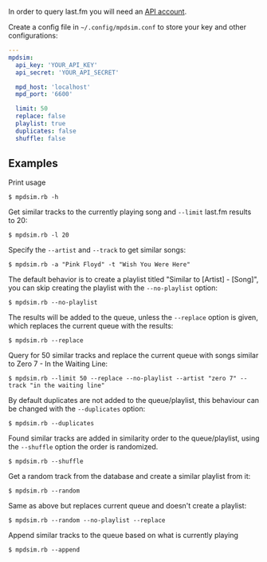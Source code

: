 In order to query last.fm you will need an [API account](http://www.last.fm/api/account/create).

Create a config file in `~/.config/mpdsim.conf` to store your key and other configurations:

```yaml
---
mpdsim:
  api_key: 'YOUR_API_KEY'
  api_secret: 'YOUR_API_SECRET'

  mpd_host: 'localhost'
  mpd_port: '6600'

  limit: 50
  replace: false
  playlist: true
  duplicates: false
  shuffle: false
```

## Examples

Print usage

    $ mpdsim.rb -h

Get similar tracks to the currently playing song and `--limit` last.fm results to 20:

    $ mpdsim.rb -l 20

Specify the `--artist` and `--track` to get similar songs:

    $ mpdsim.rb -a "Pink Floyd" -t "Wish You Were Here"

The default behavior is to create a playlist titled "Similar to [Artist] - [Song]",
you can skip creating the playlist with the `--no-playlist` option:

    $ mpdsim.rb --no-playlist

The results will be added to the queue, unless the `--replace` option is given, which
replaces the current queue with the results:

    $ mpdsim.rb --replace

Query for 50 similar tracks and replace the current queue with songs similar to
Zero 7 - In the Waiting Line:

    $ mpdsim.rb --limit 50 --replace --no-playlist --artist "zero 7" --track "in the waiting line"

By default duplicates are not added to the queue/playlist, this behaviour can be
changed with the `--duplicates` option:

    $ mpdsim.rb --duplicates

Found similar tracks are added in similarity order to the queue/playlist,
using the `--shuffle` option the order is randomized.

    $ mpdsim.rb --shuffle

Get a random track from the database and create a similar playlist from it:

    $ mpdsim.rb --random

Same as above but replaces current queue and doesn't create a playlist:

    $ mpdsim.rb --random --no-playlist --replace

Append similar tracks to the queue based on what is currently playing

    $ mpdsim.rb --append
